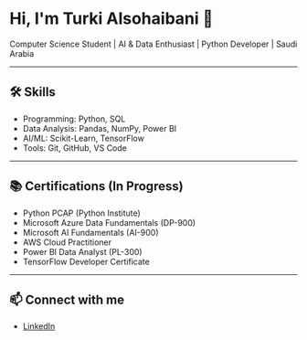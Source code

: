 # Hi, I'm Turki Alsohaibani 👋
Computer Science Student | AI & Data Enthusiast | Python Developer | Saudi Arabia

---

## 🛠 Skills
- Programming: Python, SQL
- Data Analysis: Pandas, NumPy, Power BI
- AI/ML: Scikit-Learn, TensorFlow
- Tools: Git, GitHub, VS Code

---

## 📚 Certifications (In Progress)
- Python PCAP (Python Institute)
- Microsoft Azure Data Fundamentals (DP-900)
- Microsoft AI Fundamentals (AI-900)
- AWS Cloud Practitioner
- Power BI Data Analyst (PL-300)
- TensorFlow Developer Certificate

---

## 📫 Connect with me
- [LinkedIn](https://www.linkedin.com/in/turki-alsohaibani)
